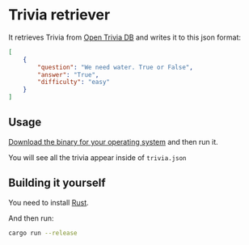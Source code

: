 # Trivia retriever

It retrieves Trivia from [Open Trivia DB](https://opentdb.com/) and writes it to
this json format:

```json
[
    {
        "question": "We need water. True or False",
        "answer": "True",
        "difficulty": "easy"
    }
]
```

## Usage

[Download the binary for your operating system](https://github.com/mrborghini/dolly_parton/releases/latest)
and then run it.

You will see all the trivia appear inside of `trivia.json`

## Building it yourself

You need to install [Rust](https://rustup.rs/).

And then run:

```bash
cargo run --release
```
